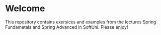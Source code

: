 # Welcome

This repository contains exersices and examples from 
the lectures Spring Fundametals and Spring Advanced in 
SoftUni. Please enjoy!